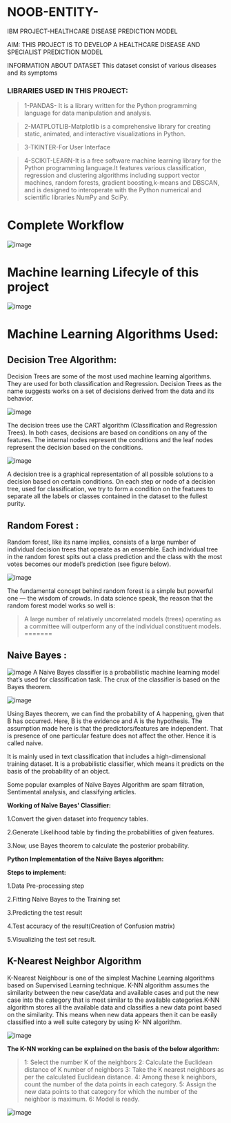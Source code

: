 # NOOB-ENTITY-
IBM PROJECT-HEALTHCARE DISEASE PREDICTION MODEL

AIM: THIS PROJECT IS TO DEVELOP A HEALTHCARE DISEASE AND SPECIALIST PREDICTION MODEL 

INFORMATION ABOUT DATASET
This dataset consist of various diseases and its symptoms


### LIBRARIES USED IN THIS PROJECT:

>1-PANDAS- It is a library written for the Python programming language for data manipulation and analysis.

>2-MATPLOTLIB-Matplotlib is a comprehensive library for creating static, animated, and interactive visualizations in Python.

>3-TKINTER-For User Interface

>4-SCIKIT-LEARN-It is a free software machine learning library for the Python programming language.It features various classification, regression and clustering algorithms including support vector machines, random forests, gradient boosting,k-means and DBSCAN, and is designed to interoperate with the Python numerical and scientific libraries NumPy and SciPy.

# Complete Workflow

![image](https://user-images.githubusercontent.com/83333946/143204061-40bbe3d7-71fb-4c3f-8232-9f65eaff378c.png)

# Machine learning Lifecyle of this project
![image](https://user-images.githubusercontent.com/83333946/143204760-0767a326-c6c2-4dfc-a8aa-3addf70e5af1.png)


# Machine Learning Algorithms Used:
## Decision Tree Algorithm:
Decision Trees are some of the most used machine learning algorithms. They are used for both classification and Regression. Decision Trees as the name suggests works on a set of decisions derived from the data and its behavior.


![image](https://user-images.githubusercontent.com/83334866/143196618-321426e4-e646-477d-ae8c-5ab3de4a8ee3.png)

The decision trees use the CART algorithm (Classification and Regression Trees). In both cases, decisions are based on conditions on any of the features. The internal nodes represent the conditions and the leaf nodes represent the decision based on the conditions.


![image](https://user-images.githubusercontent.com/83334866/143196697-08e259c2-2f67-469e-99e8-3ee26455c436.png)


A decision tree is a graphical representation of all possible solutions to a decision based on certain conditions.
On each step or node of a decision tree, used for classification, we try to form a condition on the features to separate all the labels or classes contained in the dataset to the fullest purity.


## Random Forest :
Random forest, like its name implies, consists of a large number of individual decision trees that operate as an ensemble.
Each individual tree in the random forest spits out a class prediction and the class with the 
most votes becomes our model’s prediction (see figure below).

![image](https://user-images.githubusercontent.com/48887731/143194427-43aa4134-5616-4819-b97d-f6ae1497a076.png)

The fundamental concept behind random forest is a simple but powerful one — the wisdom of crowds. In data science speak,
the reason that the random forest model works so well is:
>A large number of relatively uncorrelated models (trees) operating as a committee will outperform any of the individual constituent models.
=======



## Naive Bayes  :
![image](https://user-images.githubusercontent.com/83333946/143196439-05a4a597-2003-47f9-b923-9944018959ee.png)
A Naive Bayes classifier is a probabilistic machine learning model that’s used for classification task. The crux of the classifier is based on the Bayes theorem.

![image](https://user-images.githubusercontent.com/83333946/143196612-4dd44a44-28ab-45a0-8a18-b33c42943232.png)

Using Bayes theorem, we can find the probability of A happening, given that B has occurred. Here, B is the evidence and A is the hypothesis. The assumption made here is that the predictors/features are independent. That is presence of one particular feature does not affect the other. Hence it is called naive.

It is mainly used in text classification that includes a high-dimensional training dataset.
It is a probabilistic classifier, which means it predicts on the basis of the probability of an object.

Some popular examples of Naïve Bayes Algorithm are spam filtration, Sentimental analysis, and classifying articles.

**Working of Naïve Bayes' Classifier:**

1.Convert the given dataset into frequency tables.

2.Generate Likelihood table by finding the probabilities of given features.

3.Now, use Bayes theorem to calculate the posterior probability.

**Python Implementation of the Naïve Bayes algorithm:**

**Steps to implement:**

  1.Data Pre-processing step
  
  2.Fitting Naive Bayes to the Training set
  
  3.Predicting the test result
  
  4.Test accuracy of the result(Creation of Confusion matrix)
  
  5.Visualizing the test set result.


## K-Nearest Neighbor Algorithm

K-Nearest Neighbour is one of the simplest Machine Learning algorithms based on Supervised Learning technique. K-NN algorithm assumes the similarity between the new case/data and available cases and put the new case into the category that is most similar to the available categories.K-NN algorithm stores all the available data and classifies a new data point based on the similarity. This means when new data appears then it can be easily classified into a well suite category by using K- NN algorithm.

![image](https://user-images.githubusercontent.com/94900940/143209259-8785ed87-5dba-4e59-b454-6c5b7bfa0c9a.png)


**The K-NN working can be explained on the basis of the below algorithm:**

>1: Select the number K of the neighbors
>2: Calculate the Euclidean distance of K number of neighbors
>3: Take the K nearest neighbors as per the calculated Euclidean distance.
>4: Among these k neighbors, count the number of the data points in each category.
>5: Assign the new data points to that category for which the number of the neighbor is maximum.
>6: Model is ready.

![image](https://user-images.githubusercontent.com/94900940/143209318-63d98c52-9be6-48b0-a899-db1d70da2909.png)



